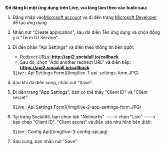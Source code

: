 __Để đăng kí một ứng dụng trên Live, vui lòng làm theo các bước sau:__

1. Đăng nhập vào[Microsoft account](https://account.live.com/) và đi đến trang [Microsoft Developer](https://account.live.com/developers/applications) để tạo ứng dụng
2. Nhấn nút "Create application", sau đó điền Tên ứng dụng và chọn đồng ý ô "Term Of Service".
3. Đi đến phần "Api Settings" và điền theo thông tin bên dưới:
    * Redirect URLs: __http://api2.socialall.io/callback__
    * Sau đó, chọn "Add another redirect URL" và điền tiếp: __https://api2.socialall.io/callback__
    
    <div class="soclall-br"></div>
    ![Live : Api Settings Form](/img/live-1-api-settings-form.JPG)
    <div class="soclall-br"></div>
    
4. Sau khi đã điền xong, nhấn nút "Save".
5. Đi đến trang "App Settings", bạn có thể thấy "Client ID" và "Client secret".
    <div class="soclall-br"></div>
    ![Live : Api Settings Form](/img/live-2-app-settings-form.JPG)
    <div class="soclall-br"></div>
6. Tại trang SocialAll, bạn chọn tab "Networks" ---> chọn "Live" ---> bạn chép "Client ID", "Client secret" và điền vào như hình bên dưới:
    <div class="soclall-br"></div>
    ![Live : Config Api](/img/live-3-config-api.jpg)
    <div class="soclall-br"></div>
7. Sau cùng, bạn nhấn nút "Save".
